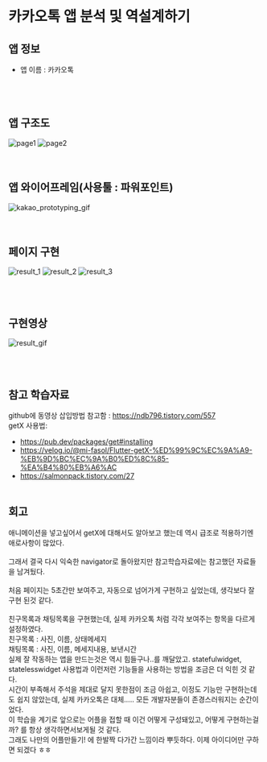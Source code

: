# 카카오톡 앱 분석 및 역설계하기

## 앱 정보 
- 앱 이름 : 카카오톡<br><br>
 <br> <br>
## 앱 구조도    <br>
![page1](https://github.com/eueu29/AIFFEL_quest/assets/161274014/3a20cbb9-267b-48b0-977c-75f38b0af43c)
![page2](https://github.com/eueu29/AIFFEL_quest/assets/161274014/e1098439-4b52-435f-95f2-aa927207db9c)  
 <br> <br>
## 앱 와이어프레임(사용툴 : 파워포인트) <br>
![kakao_prototyping_gif](https://github.com/eueu29/AIFFEL_quest/assets/161274014/1337de6b-1809-4fc5-a905-28c36c9fa38e)  
 <br> <br>
## 페이지 구현  
![result_1](https://github.com/eueu29/AIFFEL_quest/assets/161274014/9049f56b-f368-42b6-9573-8aa2f1e18c9f)
![result_2](https://github.com/eueu29/AIFFEL_quest/assets/161274014/f2aa30d0-44e0-4d76-89dd-d8f89f67cc22)
![result_3](https://github.com/eueu29/AIFFEL_quest/assets/161274014/b57fc17a-a788-4f85-9523-b6f70bccf71f)

 <br> <br>  
## 구현영상
 ![result_gif](https://github.com/eueu29/AIFFEL_quest/assets/161274014/4216c0ce-85c2-4053-96cc-2e5bebf80b21)

 <br> <br>  
## 참고 학습자료  
github에 동영상 삽입방법 참고함 : https://ndb796.tistory.com/557 <br>
getX 사용법:   
- https://pub.dev/packages/get#installing
- https://velog.io/@mi-fasol/Flutter-getX-%ED%99%9C%EC%9A%A9-%EB%9D%BC%EC%9A%B0%ED%8C%85-%EA%B4%80%EB%A6%AC
- https://salmonpack.tistory.com/27
 <br> <br>  
## 회고  
애니메이션을 넣고싶어서 getX에 대해서도 알아보고 했는데 역시 급조로 적용하기엔 애로사항이 많았다.   <br>  
그래서 결국 다시 익숙한 navigator로 돌아왔지만 참고학습자료에는 참고했던 자료들을 남겨뒀다. <br>  
처음 페이지는 5초간만 보여주고, 자동으로 넘어가게 구현하고 싶었는데, 생각보다 잘 구현 된것 같다.<br>  
친구목록과 채팅목록을 구현했는데, 실제 카카오톡 처럼 각각 보여주는 항목을 다르게 설정하였다. <br>
친구목록 : 사진, 이름, 상태메세지<br>
채팅목록 : 사진, 이름, 메세지내용, 보낸시간<br>
실제 잘 작동하는 앱을 만드는것은 역시 힘들구나..를 깨달았고. statefulwidget, statelesswidget 사용법과 이런저런 기능들을 사용하는 방법을 조금은 더 익힌 것 같다. <br>
시간이 부족해서 주석을 제대로 달지 못한점이 조금 아쉽고, 이정도 기능만 구현하는데도 쉽지 않았는데, 실제 카카오톡은 대체.....  모든 개발자분들이 존경스러워지는 순간이었다. <br>
이 학습을 계기로 앞으로는 어플을 접할 때 이건 어떻게 구성돼있고, 어떻게 구현하는걸까? 를 항상 생각하면서보게될 것 같다.<br>
그래도 나만의 어플만들기! 에 한발짝 다가간 느낌이라 뿌듯하다. 이제 아이디어만 구하면 되겠다 ㅎㅎ
